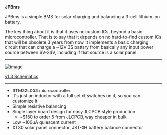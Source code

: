 **JPBms**

JPBms is a simple BMS for solar charging and balancing a 3-cell lithium ion battery.

The key thing about it is that it uses no custom ICs, beyond a basic microcontroller. 
That is to say that it depends on no hard-to-find custom ICs that will be obsolete 3 years from now.
It implements a basic charging circuit that can charge a ~12V 3S battery from basically any input power source between
6V-24V, including if that source is a solar panel.


-------------------------------

![image](https://github.com/user-attachments/assets/11286e71-eda3-455f-81e5-7d8d75b5119b)


[v1.3 Schematics](JPBms2-v1.3.pdf)

-----------------------------
- STM32L053 microcontroller
- It's just an inductor with a full set of switches on it, so you can customize it
- Simple resistive balancing
- Single layer board design for easy JLCPCB style production
  - ~$150 to order 5 from JLCPCB, way cheaper in bulk
- Low ~100uA quiescent current
- XT30 solar panel connector, JST-XH battery balance connector

